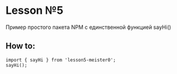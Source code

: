 # Lesson №5

Пример простого пакета NPM с единственной функцией sayHi()

## How to:

    import { sayHi } from 'lesson5-meister0';
    sayHi();
